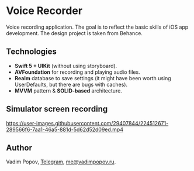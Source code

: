 # Voice Recorder
Voice recording application. The goal is to reflect the basic skills of iOS app development. The design project is taken from Behance.

## Technologies
* **Swift 5 + UIKit** (without using storyboard).
* **AVFoundation** for recording and playing audio files.
* **Realm** database to save settings (it might have been worth using UserDefaults, but there are bugs with caches).
* **MVVM** pattern & **SOLID-based** architecture.

## Simulator screen recording


https://user-images.githubusercontent.com/29407844/224512671-289566f6-7aa1-46a5-881d-5d62d52d09ed.mp4



## Author
Vadim Popov, [Telegram](https://t.me/vadim_o_popov), me@vadimpopov.ru.
